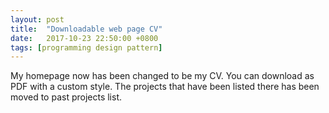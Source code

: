 ```yaml
---
layout: post
title:  "Downloadable web page CV"
date:   2017-10-23 22:50:00 +0800
tags: [programming design pattern]
---
```

My homepage now has been changed to be my CV. You can download as PDF with a custom style. The projects that have been listed there has been moved to past projects list.